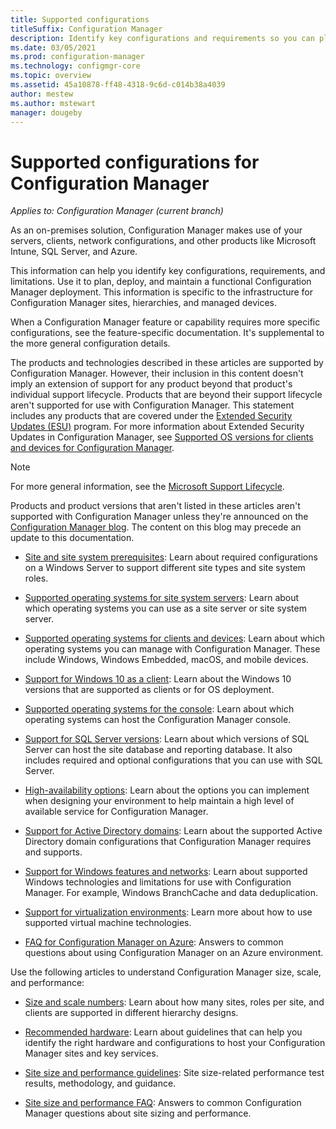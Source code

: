 ```yaml
---
title: Supported configurations
titleSuffix: Configuration Manager
description: Identify key configurations and requirements so you can plan, deploy, and maintain a functional Configuration Manager deployment.
ms.date: 03/05/2021
ms.prod: configuration-manager
ms.technology: configmgr-core
ms.topic: overview
ms.assetid: 45a10878-ff48-4318-9c6d-c014b38a4039
author: mestew
ms.author: mstewart
manager: dougeby
---
```


# Supported configurations for Configuration Manager

*Applies to: Configuration Manager (current branch)*

As an on-premises solution, Configuration Manager makes use of your servers, clients, network configurations, and other products like Microsoft Intune, SQL Server, and Azure.

This information can help you identify key configurations, requirements, and limitations. Use it to plan, deploy, and maintain a functional Configuration Manager deployment. This information is specific to the infrastructure for Configuration Manager sites, hierarchies, and managed devices.

When a Configuration Manager feature or capability requires more specific configurations, see the feature-specific documentation. It's supplemental to the more general configuration details.

The products and technologies described in these articles are supported by Configuration Manager. However, their inclusion in this content doesn't imply an extension of support for any product beyond that product's individual support lifecycle. Products that are beyond their support lifecycle aren't supported for use with Configuration Manager. This statement includes any products that are covered under the [Extended Security Updates (ESU)](/lifecycle/faq/extended-security-updates) program. For more information about Extended Security Updates in Configuration Manager, see [Supported OS versions for clients and devices for Configuration Manager](supported-operating-systems-for-clients-and-devices.md#bkmk_ESU).

> [!NOTE]
> For more general information, see the [Microsoft Support Lifecycle](/lifecycle).

Products and product versions that aren't listed in these articles aren't supported with Configuration Manager unless they're announced on the [Configuration Manager blog](https://techcommunity.microsoft.com/t5/Configuration-Manager-Blog/bg-p/ConfigurationManagerBlog). The content on this blog may precede an update to this documentation.

- [Site and site system prerequisites](site-and-site-system-prerequisites.md): Learn about required configurations on a Windows Server to support different site types and site system roles.

- [Supported operating systems for site system servers](supported-operating-systems-for-site-system-servers.md): Learn about which operating systems you can use as a site server or site system server.

- [Supported operating systems for clients and devices](supported-operating-systems-for-clients-and-devices.md): Learn about which operating systems you can manage with Configuration Manager. These include Windows, Windows Embedded, macOS, and mobile devices.

- [Support for Windows 10 as a client](support-for-windows-10.md): Learn about the Windows 10 versions that are supported as clients or for OS deployment.

- [Supported operating systems for the console](supported-operating-systems-consoles.md): Learn about which operating systems can host the Configuration Manager console.

- [Support for SQL Server versions](support-for-sql-server-versions.md): Learn about which versions of SQL Server can host the site database and reporting database. It also includes required and optional configurations that you can use with SQL Server.

- [High-availability options](../../servers/deploy/configure/high-availability-options.md): Learn about the options you can implement when designing your environment to help maintain a high level of available service for Configuration Manager.

- [Support for Active Directory domains](support-for-active-directory-domains.md): Learn about the supported Active Directory domain configurations that Configuration Manager requires and supports.

- [Support for Windows features and networks](support-for-windows-features-and-networks.md): Learn about supported Windows technologies and limitations for use with Configuration Manager. For example, Windows BranchCache and data deduplication.

- [Support for virtualization environments](support-for-virtualization-environments.md): Learn more about how to use supported virtual machine technologies.

- [FAQ for Configuration Manager on Azure](../../understand/configuration-manager-on-azure.yml): Answers to common questions about using Configuration Manager on an Azure environment.

Use the following articles to understand Configuration Manager size, scale, and performance:

- [Size and scale numbers](size-and-scale-numbers.md): Learn about how many sites, roles per site, and clients are supported in different hierarchy designs.

- [Recommended hardware](recommended-hardware.md): Learn about guidelines that can help you identify the right hardware and configurations to host your Configuration Manager sites and key services.

- [Site size and performance guidelines](site-size-performance-guidelines.md): Site size-related performance test results, methodology, and guidance.

- [Site size and performance FAQ](../../understand/site-size-performance-faq.yml): Answers to common Configuration Manager questions about site sizing and performance.
